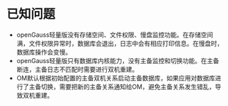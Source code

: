 # 已知问题<a name="ZH-CN_TOPIC_0289899194"></a>

-   openGauss轻量版没有存储空间、文件权限、慢盘监控功能。在存储空间满，文件权限异常时，数据库会退出，日志中会有相应打印信息。在慢盘时，数据库操作会变慢。
-   openGauss轻量版只有数据库内核能力，没有主备监控和切换功能。在主备断连，主备日志不匹配时需要进行双机重建。
-   OM默认根据初始配置的主备双机关系启动主备数据库，如果应用对数据库进行了主备切换，需要把新的主备关系通知给OM，避免主备关系发生错乱，导致双机重建。

